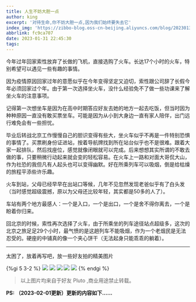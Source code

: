 ```yaml
---
title: 人生不妨大胆一点
author: king
excerpt: '对待生命,你不妨大胆一点,因为我们始终要失去它'
index_img: 'https://zibbo-blog.oss-cn-beijing.aliyuncs.com/blog/202301312334875.jpg'
abbrlink: fc9ca707
date: 2023-01-31 22:45:30
tags:
---
```


今年过年回家索性放弃了长做的飞机，直接选购了火车。长达17个小时的火车，特别希望可以遇见一些有趣的事情。


因为疫情原因回家过年的意愿似乎在今年变得坚定又迫切，索性跟公司辞了长假今年必须回家过个年。由于第一次选择坐火车，没什么经验免不了做一些功课来了解坐火车的注意事项。


记得第一次想坐车是因为在高中时期答应好友去她的地方一起去吃饭，但当时因为种种原因一直没有敢买票坐车。可能是因为从小到大身边一直有家人陪伴，出门远行难免会有一些担忧。


毕业后转战北京工作慢慢自己的胆识变得有些大，坐火车似乎不再是一件特别恐惧的事情了。买票刷身份证进站，按着导航牌找到所在站台似乎也不是很难。跟着大家一起排队，然后找座位，感觉就像闭眼就可以完成。后来想想其实所谓的不敢去做的事，只要稍微行动起来就会变的轻松容易。在火车上一路和对面大哥侃大山，作为社恐的我但凡有人起头也可以变得幽默。好在所乘列车可以吸烟，倒是给枯燥的旅程平添些许乐趣。


火车到站，父母已经早早在出站口等候，几年不见忽然发现老爸似乎有了白头发（当时感觉超级震撼，原以为父母还比较年轻，其实都是50多的人了）。


车站有两个地方最感人：一个是入口，一个是出口，一个是舍不得你离去，一个是盼着你归来。


回北京的时候，索性再次选择了火车，由于所乘坐的列车途径站点超级多，这次的北京之旅足足29个小时，最气愤的是这趟列车不能吸烟，作为一个老烟民是无法忍受的。硬座的中铺真的像一个夹心饼干（无法起身只能乖乖的躺着）。

---

太困了，放着再写吧，放一些好友拍的精美图片

{%gi 5 3-2 %}
![](https://zibbo-blog.oss-cn-beijing.aliyuncs.com/blog/202301312327778.jpg)
![](https://zibbo-blog.oss-cn-beijing.aliyuncs.com/blog/202301312329283.jpeg)
![](https://zibbo-blog.oss-cn-beijing.aliyuncs.com/blog/202301312329721.jpeg)
![](https://zibbo-blog.oss-cn-beijing.aliyuncs.com/blog/202301312330710.jpeg)
![](https://zibbo-blog.oss-cn-beijing.aliyuncs.com/blog/202301312328683.jpeg)
{% endgi %}



>以上图片均来自于好友 Pluto ,商业用途禁止转载。

<p markdown="1" style="
    font-weight: bold; "
>PS: （2023-02-01更新）更新的内容如下......</p>
